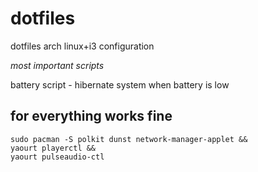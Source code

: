 # dotfiles
dotfiles arch linux+i3 configuration

*most important scripts*

battery script - hibernate system when battery is low

for everything works fine 
----------


    sudo pacman -S polkit dunst network-manager-applet &&
    yaourt playerctl &&
    yaourt pulseaudio-ctl
